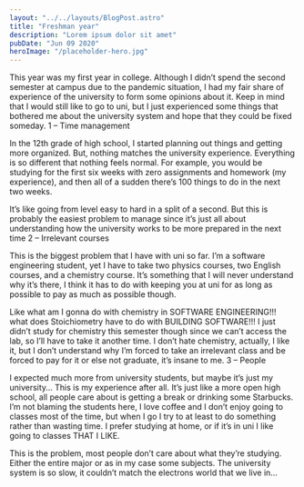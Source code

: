 ```yaml
---
layout: "../../layouts/BlogPost.astro"
title: "Freshman year"
description: "Lorem ipsum dolor sit amet"
pubDate: "Jun 09 2020"
heroImage: "/placeholder-hero.jpg"
---
```


This year was my first year in college. Although I didn’t spend the second semester at campus due to the pandemic situation, I had my fair share of experience of the university to form some opinions about it. Keep in mind that I would still like to go to uni, but I just experienced some things that bothered me about the university system and hope that they could be fixed someday.
1 – Time management

In the 12th grade of high school, I started planning out things and getting more organized. But, nothing matches the university experience. Everything is so different that nothing feels normal. For example, you would be studying for the first six weeks with zero assignments and homework (my experience), and then all of a sudden there’s 100 things to do in the next two weeks.

It’s like going from level easy to hard in a split of a second. But this is probably the easiest problem to manage since it’s just all about understanding how the university works to be more prepared in the next time
2 – Irrelevant courses

This is the biggest problem that I have with uni so far. I’m a software engineering student, yet I have to take two physics courses, two English courses, and a chemistry course. It’s something that I will never understand why it’s there, I think it has to do with keeping you at uni for as long as possible to pay as much as possible though.

Like what am I gonna do with chemistry in SOFTWARE ENGINEERING!!! what does Stoichiometry have to do with BUILDING SOFTWARE!!! I just didn’t study for chemistry this semester though since we can’t access the lab, so I’ll have to take it another time. I don’t hate chemistry, actually, I like it, but I don’t understand why I’m forced to take an irrelevant class and be forced to pay for it or else not graduate, it’s insane to me.
3 – People

I expected much more from university students, but maybe it’s just my university… This is my experience after all. It’s just like a more open high school, all people care about is getting a break or drinking some Starbucks. I’m not blaming the students here, I love coffee and I don’t enjoy going to classes most of the time, but when I go I try to at least to do something rather than wasting time. I prefer studying at home, or if it’s in uni I like going to classes THAT I LIKE.

This is the problem, most people don’t care about what they’re studying. Either the entire major or as in my case some subjects. The university system is so slow, it couldn’t match the electrons world that we live in…
